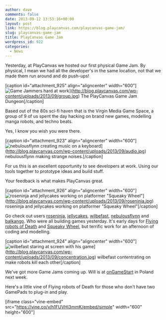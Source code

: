 ```yaml
---
author: dave
comments: false
date: 2013-09-12 13:53:16+00:00
layout: post
link: https://blog.playcanvas.com/playcanvas-game-jam/
slug: playcanvas-game-jam
title: PlayCanvas Game Jam
wordpress_id: 922
categories:
  - News
---
```


Yesterday, at PlayCanvas we hosted our first physical Game Jam. By physical, I mean we had all the developer's in the same location, not that we made them run around and do push-ups!

[caption id="attachment_925" align="aligncenter" width="600"]![Game Jammers hard at work](https://blog.playcanvas.com/wp-content/uploads/2013/09/group.jpg)](http://blog.playcanvas.com/wp-content/uploads/2013/09/group.jpg) The PlayCanvas Game Jam Dungeon[/caption]

Based out of the 80s sci-fi haven that is the Virgin Media Game Space, a group of 9 of us spent the day hacking on brand new games, modelling manga robots, and techno beats.

Yes, I know you wish you were there.

[caption id="attachment_923" align="aligncenter" width="600"]![nebulousflynn creating music on a keyboard](https://blog.playcanvas.com/wp-content/uploads/2013/09/audio.jpg)](http://blog.playcanvas.com/wp-content/uploads/2013/09/audio.jpg) nebulousflynn making strange noises.[/caption]

For us this is an excellent opportunity to see developers at work. Using our tools together to prototype ideas and build stuff.

Your feedback is what makes PlayCanvas great.

[caption id="attachment_926" align="aligncenter" width="600"]![roseninja and jellycakes working on platformer "Squeaky Wheel"](https://blog.playcanvas.com/wp-content/uploads/2013/09/roseninja.jpg)](http://blog.playcanvas.com/wp-content/uploads/2013/09/roseninja.jpg) roseninja and jellycakes working on platformer "Squeaky Wheel"[/caption]

Go check out users [roseninja](http://playcanvas.com/roseninja), [jellycakes](http://playcanvas.com/jellycakes), [wilbefast](http://playcanvas.com/wilbefast), [nebulousflynn](http://playcanvas.com/nebulousflynn) and [balkango](http://playcanvas.com/balkango). Who were all building games yesterday. It's early days for [Flying robots of Death](http://apps.playcanvas.com/wilbefast/test/shoot_test) and [Squeaky Wheel](apps.playcanvas.com/roseninja/blah/squeakywheel), but terrific work for an afternoon of coding and modelling.

[caption id="attachment_924" align="aligncenter" width="600"]![wilbefast staring at screen with his game](https://blog.playcanvas.com/wp-content/uploads/2013/09/concentration.jpg)](http://blog.playcanvas.com/wp-content/uploads/2013/09/concentration.jpg) wilbefast contentrating on make robots kill each other[/caption]

We've got more Game Jams coming up. Will is at [onGameStart](http://ongamestart.com) in Poland next week.

Here's a little vine of Flying robots of Death for those who don't have two GamePads to plug-in and play.

[iframe class="vine-embed" src="https://vine.co/v/h1FUVHi3mmK/embed/simple" width="600" height="600"]

